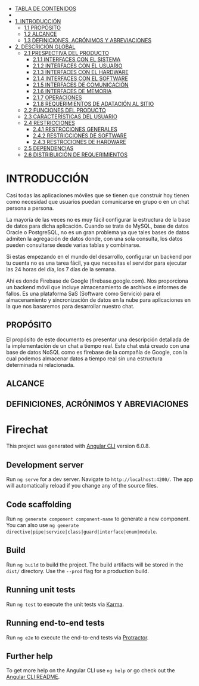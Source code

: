 

<!--ts-->
   * [TABLA DE CONTENIDOS](#table-of-contents)
   * [ ](#installation)
   * [1. INTRODUCCIÓN](#INTRODUCCIÓN)
      * [1.1 PROPÓSITO](#PROPÓSITO)
      * [1.2 ALCANCE](#ALCANCE)
      * [1.3 DEFINICIONES, ACRÓNIMOS Y ABREVIACIONES](#DEFINICIONES)
   * [2. DESCRICIÓN GLOBAL](#usage)
      * [2.1 PRESPECTIVA DEL PRODUCTO](#stdin)
        * [2.1.1 INTERFACES CON EL SISTEMA ](#local-files1)
        * [2.1.2 INTERFACES CON EL USUARIO ](#local-files2)
        * [2.1.3 INTERFACES CON EL HARDWARE ](#local-files3)
        * [2.1.4 INTERFACES CON EL SOFTWARE](#local-files4)
        * [2.1.5 INTERFACES DE COMUNICACIÓN](#local-files5)
        * [2.1.6 INTERFACES DE MEMORIA](#local-files6)
        * [2.1.7 OPERACIONES](#local-files7)
        * [2.1.8 REQUERIMIENTOS DE ADATACIÓN AL SITIO](#local-files8)
      * [2.2 FUNCIONES DEL PRODUCTO](#stdin2)
      * [2.3 CARACTERÍSTICAS DEL USUARIO](#stdin3)
      * [2.4 RESTRICCIONES](#stdin4)
        * [2.4.1 RESTRCCIONES GENERALES ](#local-files9)
        * [2.4.2 RESTRICCIONES DE SOFTWARE ](#local-files10)
        * [2.4.3 RESTRCCIONES DE HARDWARE ](#local-files11)
      * [2.5 DEPENDENCIAS](#stdin5)
      * [2.6 DISTRIBUICIÓN DE REQUERIMIENTOS](#stdin6)
    
<!--te-->

INTRODUCCIÓN
===============

Casi todas las aplicaciones móviles que se tienen que construir hoy tienen como necesidad que usuarios puedan comunicarse en grupo o en un chat persona a persona. 

La mayoría de las veces no es muy fácil configurar la estructura de la base de datos para dicha aplicación. Cuando se trata de MySQL, base de datos Oracle o PostgreSQL, no es un gran problema ya que tales bases de datos admiten la agregación de datos donde, con una sola consulta, los datos pueden consultarse desde varias tablas y combinarse. 

Si estas empezando en el mundo del desarrollo, configurar un backend por tu cuenta no es una tarea fácil, ya que necesitas el servidor para ejecutar las 24 horas del día, los 7 días de la semana.  

Ahí es donde Firebase de Google (firebase.google.com). Nos proporciona un backend móvil que incluye almacenamiento de archivos e informes de fallos.  Es una plataforma SaS (Software como Servicio) para el almacenamiento y sincronización de datos en la nube para aplicaciones en la que nos basaremos para desarrollar nuestro chat.

PROPÓSITO
----------
El propósito de este documento es presentar una descripción detallada de la implementación de un chat a tiempo real. Este chat está creado con una base de datos NoSQL como es firebase de la compañía de Google, con la cual podemos almacenar datos a tiempo real sin una estructura determinada ni relacionada. 

ALCANCE
--------

DEFINICIONES, ACRÓNIMOS Y ABREVIACIONES
---------------------------------------


# Firechat

This project was generated with [Angular CLI](https://github.com/angular/angular-cli) version 6.0.8.

## Development server

Run `ng serve` for a dev server. Navigate to `http://localhost:4200/`. The app will automatically reload if you change any of the source files.

## Code scaffolding

Run `ng generate component component-name` to generate a new component. You can also use `ng generate directive|pipe|service|class|guard|interface|enum|module`.

## Build

Run `ng build` to build the project. The build artifacts will be stored in the `dist/` directory. Use the `--prod` flag for a production build.

## Running unit tests

Run `ng test` to execute the unit tests via [Karma](https://karma-runner.github.io).

## Running end-to-end tests

Run `ng e2e` to execute the end-to-end tests via [Protractor](http://www.protractortest.org/).

## Further help

To get more help on the Angular CLI use `ng help` or go check out the [Angular CLI README](https://github.com/angular/angular-cli/blob/master/README.md).
